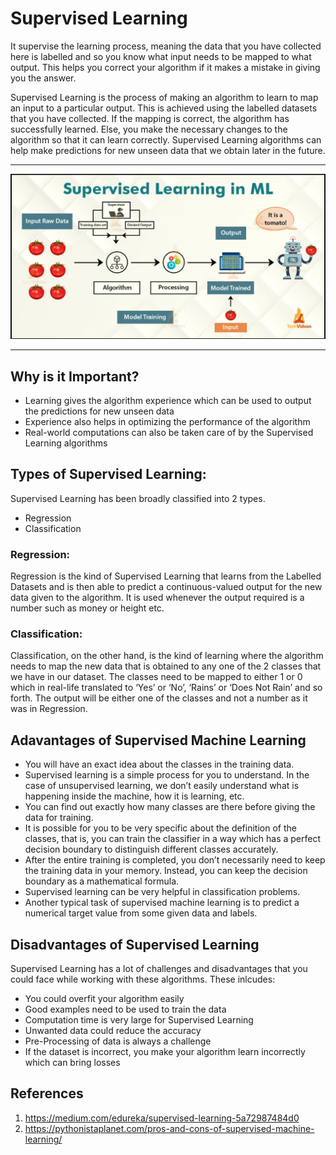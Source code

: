 # Supervised Learning

It supervise the learning process, meaning the data that you have collected here is labelled and so you know what input needs to be mapped to what output. 
This helps you correct your algorithm if it makes a mistake in giving you the answer.

Supervised Learning is the process of making an algorithm to learn to map an input to a particular output. This is achieved using the labelled datasets that you have collected. If the mapping is correct, the algorithm has successfully learned. 
Else, you make the necessary changes to the algorithm so that it can learn correctly. 
Supervised Learning algorithms can help make predictions for new unseen data that we obtain later in the future. 

---

<p align="center">
    <img src="Supervised_Learning.png" width="700" hight ="800">
</p>

---

## Why is it Important? 
- Learning gives the algorithm experience which can be used to output the predictions for new unseen data
- Experience also helps in optimizing the performance of the algorithm
- Real-world computations can also be taken care of by the Supervised Learning algorithms

## Types of Supervised Learning:
Supervised Learning has been broadly classified into 2 types.

- Regression
- Classification

### Regression:
Regression is the kind of Supervised Learning that learns from the Labelled Datasets and is then able to predict a continuous-valued output for the new data given to the algorithm. 
It is used whenever the output required is a number such as money or height etc. 

### Classification:
Classification, on the other hand, is the kind of learning where the algorithm needs to map the new data that is obtained to any one of the 2 classes that we have in our dataset. The classes need to be mapped to either 1 or 0 which in real-life translated to ‘Yes’ or ‘No’, ‘Rains’ or ‘Does Not Rain’ and so forth.
The output will be either one of the classes and not a number as it was in Regression.

## Adavantages of Supervised Machine Learning

- You will have an exact idea about the classes in the training data.
- Supervised learning is a simple process for you to understand. In the case of unsupervised learning, we don’t easily understand what is happening inside the machine, how it is learning, etc.
- You can find out exactly how many classes are there before giving the data for training.
- It is possible for you to be very specific about the definition of the classes, that is, you can train the classifier in a way which has a perfect decision boundary to distinguish different classes accurately.
- After the entire training is completed, you don’t necessarily need to keep the training data in your memory. Instead, you can keep the decision boundary as a mathematical formula.
- Supervised learning can be very helpful in classification problems.
- Another typical task of supervised machine learning is to predict a numerical target value from some given data and labels.

## Disadvantages of Supervised Learning
Supervised Learning has a lot of challenges and disadvantages that you could face while working with these algorithms. 
These inlcudes: 
- You could overfit your algorithm easily
- Good examples need to be used to train the data
- Computation time is very large for Supervised Learning
- Unwanted data could reduce the accuracy
- Pre-Processing of data is always a challenge
- If the dataset is incorrect, you make your algorithm learn incorrectly which can bring losses

## References

1. https://medium.com/edureka/supervised-learning-5a72987484d0
2. https://pythonistaplanet.com/pros-and-cons-of-supervised-machine-learning/
